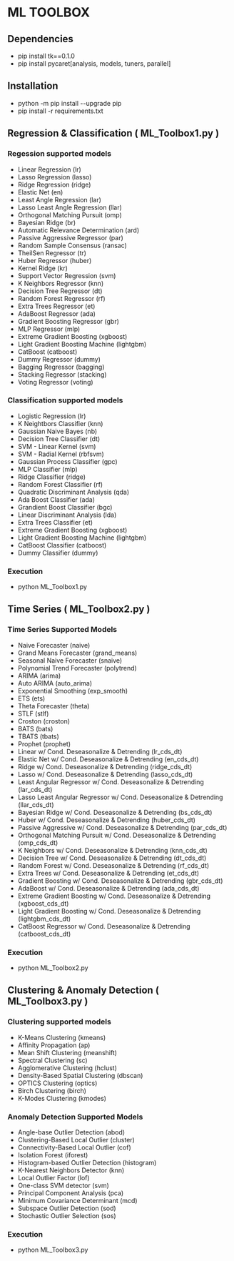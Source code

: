 # ML TOOLBOX

## Dependencies

 - pip install tk==0.1.0
 - pip install pycaret[analysis, models, tuners, parallel]

## Installation

- python -m pip install --upgrade pip
- pip install -r requirements.txt

## Regression & Classification ( ML_Toolbox1.py )

### Regession supported models

- Linear Regression (lr)
- Lasso Regression (lasso)
- Ridge Regression (ridge)
- Elastic Net (en)
- Least Angle Regression (lar)
- Lasso Least Angle Regression (llar)
- Orthogonal Matching Pursuit (omp)
- Bayesian Ridge (br)
- Automatic Relevance Determination (ard)
- Passive Aggressive Regressor (par)
- Random Sample Consensus (ransac)
- TheilSen Regressor (tr)
- Huber Regressor (huber)
- Kernel Ridge (kr)
- Support Vector Regression (svm)
- K Neighbors Regressor (knn)
- Decision Tree Regressor (dt)
- Random Forest Regressor (rf)
- Extra Trees Regressor (et)
- AdaBoost Regressor (ada)
- Gradient Boosting Regressor (gbr)
- MLP Regressor (mlp)
- Extreme Gradient Boosting (xgboost)
- Light Gradient Boosting Machine (lightgbm)
- CatBoost (catboost)
- Dummy Regressor (dummy)
- Bagging Regressor (bagging)
- Stacking Regressor (stacking)
- Voting Regressor (voting)

### Classification supported models

- Logistic Regression (lr)
- K Neightbors Classifier (knn)
- Gaussian Naive Bayes (nb)
- Decision Tree Classifier (dt)
- SVM - Linear Kernel (svm)
- SVM - Radial Kernel (rbfsvm)
- Gaussian Process Classifier (gpc)
- MLP Classifier (mlp)
- Ridge Classifier (ridge)
- Random Forest Classifier (rf)
- Quadratic Discriminant Analysis (qda)
- Ada Boost Classifier (ada)
- Grandient Boost Classifier (bgc)
- Linear Discriminant Analysis (lda)
- Extra Trees Classifier (et)
- Extreme Gradient Boosting (xgboost)
- Light Gradient Boosting Machine (lightgbm)
- CatBoost Classifier (catboost)
- Dummy Classifier (dummy)

### Execution

- python ML_Toolbox1.py

## Time Series ( ML_Toolbox2.py )

### Time Series Supported Models

- Naive Forecaster (naive)
- Grand Means Forecaster (grand_means)
- Seasonal Naive Forecaster (snaive)
- Polynomial Trend Forecaster (polytrend)
- ARIMA (arima)
- Auto ARIMA (auto_arima)
- Exponential Smoothing (exp_smooth)
- ETS (ets)
- Theta Forecaster (theta)
- STLF (stlf)
- Croston (croston)
- BATS (bats)
- TBATS (tbats)
- Prophet (prophet)
- Linear w/ Cond. Deseasonalize & Detrending (lr_cds_dt)
- Elastic Net w/ Cond. Deseasonalize & Detrending (en_cds_dt)
- Ridge w/ Cond. Deseasonalize & Detrending (ridge_cds_dt)
- Lasso w/ Cond. Deseasonalize & Detrending (lasso_cds_dt)
- Least Angular Regressor w/ Cond. Deseasonalize & Detrending (lar_cds_dt)
- Lasso Least Angular Regressor w/ Cond. Deseasonalize & Detrending (llar_cds_dt)
- Bayesian Ridge w/ Cond. Deseasonalize & Detrending (bs_cds_dt)
- Huber w/ Cond. Deseasonalize & Detrending (huber_cds_dt)
- Passive Aggressive w/ Cond. Deseasonalize & Detrending (par_cds_dt)
- Orthogonal Matching Pursuit w/ Cond. Deseasonalize & Detrending (omp_cds_dt)
- K Neighbors w/ Cond. Deseasonalize & Detrending (knn_cds_dt)
- Decision Tree w/ Cond. Deseasonalize & Detrending (dt_cds_dt)
- Random Forest w/ Cond. Deseasonalize & Detrending (rf_cds_dt)
- Extra Trees w/ Cond. Deseasonalize & Detrending (et_cds_dt)
- Gradient Boosting w/ Cond. Deseasonalize & Detrending (gbr_cds_dt)
- AdaBoost w/ Cond. Deseasonalize & Detrending (ada_cds_dt)
- Extreme Gradient Boosting w/ Cond. Deseasonalize & Detrending (xgboost_cds_dt)
- Light Gradient Boosting w/ Cond. Deseasonalize & Detrending (lightgbm_cds_dt)
- CatBoost Regressor w/ Cond. Deseasonalize & Detrending (catboost_cds_dt)

### Execution

- python ML_Toolbox2.py

## Clustering & Anomaly Detection ( ML_Toolbox3.py )

### Clustering supported models

- K-Means Clustering (kmeans)
- Affinity Propagation (ap)
- Mean Shift Clustering (meanshift)
- Spectral Clustering (sc)
- Agglomerative Clustering (hclust)
- Density-Based Spatial Clustering (dbscan)
- OPTICS Clustering (optics)
- Birch Clustering (birch)
- K-Modes Clustering (kmodes)

### Anomaly Detection Supported Models

- Angle-base Outlier Detection (abod)
- Clustering-Based Local Outlier (cluster)
- Connectivity-Based Local Outlier (cof)
- Isolation Forest (iforest)
- Histogram-based Outlier Detection (histogram)
- K-Nearest Neighbors Detector (knn)
- Local Outlier Factor (lof)
- One-class SVM detector (svm)
- Principal Component Analysis (pca)
- Minimum Covariance Determinant (mcd)
- Subspace Outlier Detection (sod)
- Stochastic Outlier Selection (sos)

### Execution

- python ML_Toolbox3.py
